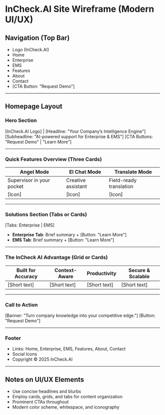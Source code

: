 # InCheck.AI Site Wireframe (Modern UI/UX)

## Navigation (Top Bar)
- Logo (InCheck.AI)
- Home
- Enterprise
- EMS
- Features
- About
- Contact
- [CTA Button: "Request Demo"]

---

## Homepage Layout

### Hero Section
[InCheck.AI Logo] | [Headline: "Your Company’s Intelligence Engine"]
[Subheadline: "AI-powered support for Enterprise & EMS"]
[CTA Buttons: "Request Demo" | "Learn More"]

---

### Quick Features Overview (Three Cards)
| Angel Mode | El Chat Mode | Translate Mode |
|------------|--------------|---------------|
| Supervisor in your pocket | Creative assistant | Field-ready translation |
| [Icon] | [Icon] | [Icon] |

---

### Solutions Section (Tabs or Cards)
[Tabs: Enterprise | EMS]
- **Enterprise Tab**: Brief summary + [Button: "Learn More"]
- **EMS Tab**: Brief summary + [Button: "Learn More"]

---

### The InCheck AI Advantage (Grid or Cards)
| Built for Accuracy | Context-Aware | Productivity | Secure & Scalable |
|--------------------|---------------|--------------|-------------------|
| [Short text]       | [Short text]  | [Short text] | [Short text]      |

---

### Call to Action
[Banner: "Turn company knowledge into your competitive edge."]
[Button: "Request Demo"]

---

### Footer
- Links: Home, Enterprise, EMS, Features, About, Contact
- Social Icons
- Copyright © 2025 InCheck.AI

---

## Notes on UI/UX Elements
- Use concise headlines and blurbs
- Employ cards, grids, and tabs for content organization
- Prominent CTAs throughout
- Modern color scheme, whitespace, and iconography